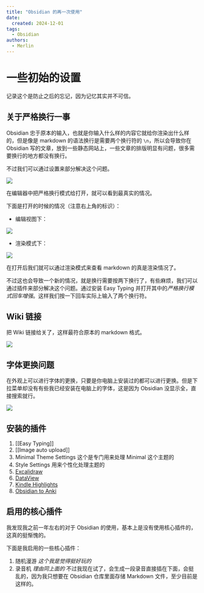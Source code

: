 ```yaml
---
title: "Obsidian 的再一次使用"
date:
  created: 2024-12-01
tags:
  - Obsidian
authors:
  - Merlin
---
```

# 一些初始的设置

记录这个是防止之后的忘记，因为记忆其实并不可信。

## 关于严格换行一事

Obsidian 忠于原本的输入，也就是你输入什么样的内容它就给你渲染出什么样的，但是像是 markdown 的语法换行是需要两个换行符的 `\n`，所以会导致你在 Obsidian 写的文章，放到一些静态网站上，一些文章的排版明显有问题，很多需要换行的地方都没有换行。

不过我们可以通过设置来部分解决这个问题。

![](https://tree-1327913400.cos.ap-nanjing.myqcloud.com/imgs/202412011136685.webp)

在编辑器中把严格换行模式给打开，就可以看到最真实的情况。

下面是打开的时候的情况（注意右上角的标识）：

- 编辑视图下：

![](https://tree-1327913400.cos.ap-nanjing.myqcloud.com/imgs/202412011153867.webp)

- 渲染模式下：

![](https://tree-1327913400.cos.ap-nanjing.myqcloud.com/imgs/202412011154565.webp)

在打开后我们就可以通过渲染模式来查看 markdown 的真是渲染情况了。

不过这也会导致一个新的情况，就是换行需要按两下换行了，有些麻烦，我们可以通过插件来部分解决这个问题。通过安装 Easy Typing 并打开其中的*严格换行模式回车增强*。这样我们按一下回车实际上输入了两个换行符。

## Wiki 链接

把 Wiki 链接给关了，这样最符合原本的 markdown 格式。

![](https://tree-1327913400.cos.ap-nanjing.myqcloud.com/imgs/202412011203742.webp)

## 字体更换问题

在外观上可以进行字体的更换，只要是你电脑上安装过的都可以进行更换。但是下拉菜单却没有有些我已经安装在电脑上的字体，这是因为 Obsidian 没显示全，直接搜索就行。

![](https://tree-1327913400.cos.ap-nanjing.myqcloud.com/imgs/202412011208786.webp)

## 安装的插件

1. [[Easy Typing]]
2. [[Image auto upload]]
3. Minimal Theme Settings 这个是专门用来处理 Minimal 这个主题的
4. Style Settings 用来个性化处理主题的
5. [Excalidraw](obsidian-extention\Calendar.md)
6. [DataView](obsidian-extention\DataView.md)
7. [Kindle Highlights](obsidian-extention\Kindle%20Highlights.md)
8. [Obsidian to Anki](obsidian-extention\Obsidian%20to%20Anki.md)

## 启用的核心插件

我发现我之前一年左右的对于 Obsidian 的使用，基本上是没有使用核心插件的，这真的挺惭愧的。

下面是我启用的一些核心插件：

1. 随机漫游 *这个我是觉得挺好玩的*
2. 录音机 *理由同上面的* 不过我现在试了，会生成一段录音直接插在下面，会挺乱的，因为我只想要在 Obsidian 仓库里面存储 Markdown 文件，至少目前是这样的。






